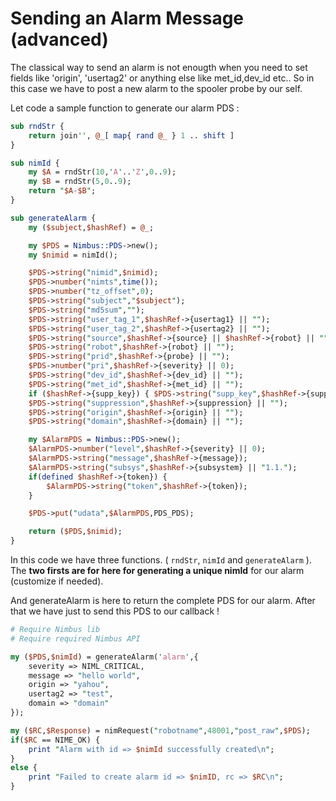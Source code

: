 # Sending an Alarm Message (advanced)

The classical way to send an alarm is not enougth when you need to set fields like 'origin', 'usertag2' or anything else like met_id,dev_id etc..
So in this case we have to post a new alarm to the spooler probe by our self.

Let code a sample function to generate our alarm PDS :

```perl
sub rndStr { 
    return join'', @_[ map{ rand @_ } 1 .. shift ] 
}

sub nimId {
    my $A = rndStr(10,'A'..'Z',0..9);
    my $B = rndStr(5,0..9);
    return "$A-$B";
}

sub generateAlarm {
    my ($subject,$hashRef) = @_;

    my $PDS = Nimbus::PDS->new(); 
    my $nimid = nimId();

    $PDS->string("nimid",$nimid);
    $PDS->number("nimts",time());
    $PDS->number("tz_offset",0);
    $PDS->string("subject","$subject");
    $PDS->string("md5sum","");
    $PDS->string("user_tag_1",$hashRef->{usertag1} || "");
    $PDS->string("user_tag_2",$hashRef->{usertag2} || "");
    $PDS->string("source",$hashRef->{source} || $hashRef->{robot} || "");
    $PDS->string("robot",$hashRef->{robot} || "");
    $PDS->string("prid",$hashRef->{probe} || "");
    $PDS->number("pri",$hashRef->{severity} || 0);
    $PDS->string("dev_id",$hashRef->{dev_id} || "");
    $PDS->string("met_id",$hashRef->{met_id} || "");
    if ($hashRef->{supp_key}) { $PDS->string("supp_key",$hashRef->{supp_key}) };
    $PDS->string("suppression",$hashRef->{suppression} || "");
    $PDS->string("origin",$hashRef->{origin} || "");
    $PDS->string("domain",$hashRef->{domain} || "");

    my $AlarmPDS = Nimbus::PDS->new(); 
    $AlarmPDS->number("level",$hashRef->{severity} || 0);
    $AlarmPDS->string("message",$hashRef->{message});
    $AlarmPDS->string("subsys",$hashRef->{subsystem} || "1.1.");
    if(defined $hashRef->{token}) {
        $AlarmPDS->string("token",$hashRef->{token});
    }

    $PDS->put("udata",$AlarmPDS,PDS_PDS);

    return ($PDS,$nimid);
}    
```

In this code we have three functions. ( `rndStr`, `nimId` and `generateAlarm` ). 
The **two firsts are for here for generating a unique nimId** for our alarm (customize if needed).

And generateAlarm is here to return the complete PDS for our alarm. After that we have just to send this PDS to our callback ! 

```perl
# Require Nimbus lib
# Require required Nimbus API

my ($PDS,$nimId) = generateAlarm('alarm',{
    severity => NIML_CRITICAL,
    message => "hello world",
    origin => "yahou",
    usertag2 => "test",
    domain => "domain"
});

my ($RC,$Response) = nimRequest("robotname",48001,"post_raw",$PDS);
if($RC == NIME_OK) {
    print "Alarm with id => $nimId successfully created\n";
}
else {
    print "Failed to create alarm id => $nimID, rc => $RC\n";
}
```
